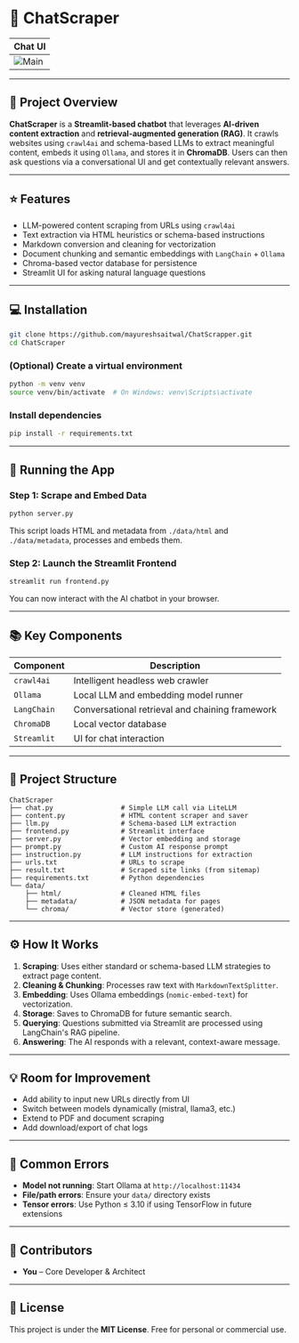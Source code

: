 # 🧠 ChatScraper

| Chat UI |
|---------|
| ![Main](assets/main.jpg) 

---

## 📝 Project Overview

**ChatScraper** is a **Streamlit-based chatbot** that leverages **AI-driven content extraction** and **retrieval-augmented generation (RAG)**. It crawls websites using `crawl4ai` and schema-based LLMs to extract meaningful content, embeds it using `Ollama`, and stores it in **ChromaDB**. Users can then ask questions via a conversational UI and get contextually relevant answers.

---

## ⭐ Features

- LLM-powered content scraping from URLs using `crawl4ai`
- Text extraction via HTML heuristics or schema-based instructions
- Markdown conversion and cleaning for vectorization
- Document chunking and semantic embeddings with `LangChain` + `Ollama`
- Chroma-based vector database for persistence
- Streamlit UI for asking natural language questions

---

## 💻 Installation

```bash
git clone https://github.com/mayureshsaitwal/ChatScrapper.git
cd ChatScraper
```

### (Optional) Create a virtual environment

```bash
python -m venv venv
source venv/bin/activate  # On Windows: venv\Scripts\activate
```

### Install dependencies

```bash
pip install -r requirements.txt
```

---

## 🚀 Running the App

### Step 1: Scrape and Embed Data

```bash
python server.py
```

This script loads HTML and metadata from `./data/html` and `./data/metadata`, processes and embeds them.

### Step 2: Launch the Streamlit Frontend

```bash
streamlit run frontend.py
```

You can now interact with the AI chatbot in your browser.

---

## 📚 Key Components

| Component     | Description |
|---------------|-------------|
| `crawl4ai`    | Intelligent headless web crawler |
| `Ollama`      | Local LLM and embedding model runner |
| `LangChain`   | Conversational retrieval and chaining framework |
| `ChromaDB`    | Local vector database |
| `Streamlit`   | UI for chat interaction |

---

## 📁 Project Structure

```
ChatScraper
├── chat.py                 # Simple LLM call via LiteLLM
├── content.py              # HTML content scraper and saver
├── llm.py                  # Schema-based LLM extraction
├── frontend.py             # Streamlit interface
├── server.py               # Vector embedding and storage
├── prompt.py               # Custom AI response prompt
├── instruction.py          # LLM instructions for extraction
├── urls.txt                # URLs to scrape
├── result.txt              # Scraped site links (from sitemap)
├── requirements.txt        # Python dependencies
└── data/
    ├── html/               # Cleaned HTML files
    ├── metadata/           # JSON metadata for pages
    └── chroma/             # Vector store (generated)
```

---

## ⚙️ How It Works

1. **Scraping**: Uses either standard or schema-based LLM strategies to extract page content.
2. **Cleaning & Chunking**: Processes raw text with `MarkdownTextSplitter`.
3. **Embedding**: Uses Ollama embeddings (`nomic-embed-text`) for vectorization.
4. **Storage**: Saves to ChromaDB for future semantic search.
5. **Querying**: Questions submitted via Streamlit are processed using LangChain's RAG pipeline.
6. **Answering**: The AI responds with a relevant, context-aware message.

---

## 💡 Room for Improvement

- Add ability to input new URLs directly from UI
- Switch between models dynamically (mistral, llama3, etc.)
- Extend to PDF and document scraping
- Add download/export of chat logs

---

## 🚨 Common Errors

- **Model not running**: Start Ollama at `http://localhost:11434`
- **File/path errors**: Ensure your `data/` directory exists
- **Tensor errors**: Use Python ≤ 3.10 if using TensorFlow in future extensions

---

## 👥 Contributors

- **You** – Core Developer & Architect

---

## 📄 License

This project is under the **MIT License**. Free for personal or commercial use.

